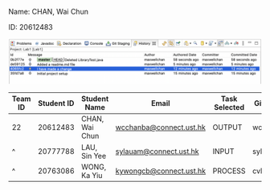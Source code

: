 Name: CHAN, Wai Chun 

ID: 20612483

![image](image.png)

| Team ID | Student ID | Student Name   | Email                   | Task Selected | GitHub ID | Bramch ID |
|---------|------------|----------------|-------------------------|---------------|-----------|-----------|
| 22      | 20612483   | CHAN, Wai Chun | wcchanba@connect.ust.hk | OUTPUT        | wcchanba  |           |
|^        | 20777788   | LAU, Sin Yee   | sylauam@connect.ust.hk  | INPUT         | sylauam   |           |
|^        | 20763086   | WONG, Ka Yiu   | kywongcb@connect.ust.hk | PROCESS       | cvbhuj117 |           |
